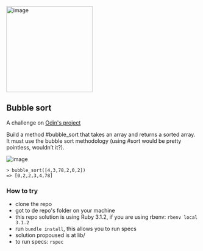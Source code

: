 <img width="226" alt="image" src="https://user-images.githubusercontent.com/26731448/188519846-a027234f-8008-40cb-8b22-87a233650de0.png">


## Bubble sort

A challenge on [Odin's project](https://www.theodinproject.com/lessons/ruby-bubble-sort)

Build a method #bubble_sort that takes an array and returns a sorted array. It must use the bubble sort methodology (using #sort would be pretty pointless, wouldn’t it?).

![image](https://cdn.statically.io/gh/TheOdinProject/curriculum/284f0cdc998be7e4751e29e8458323ad5d320303/ruby_programming/basic_ruby_projects/bubble_sort/img/00.gif)

```
> bubble_sort([4,3,78,2,0,2])
=> [0,2,2,3,4,78]
```


### How to try

- clone the repo
- got to de repo's folder on your machine
- this repo solution is using Ruby 3.1.2, if you are using rbenv: `rbenv local 3.1.2`
- run `bundle install`, this allows you to run specs
- solution propoused is at lib/
- to run specs: `rspec`
